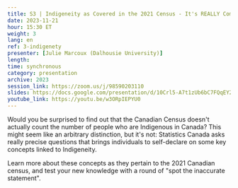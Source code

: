```yaml
---
title: S3 | Indigeneity as Covered in the 2021 Census - It's REALLY Complicated
date: 2023-11-21
hour: 15:30 ET
weight: 3
lang: en
ref: 3-indigenety
presenter: [Julie Marcoux (Dalhousie University)]
length:
time: synchronous
category: presentation
archive: 2023
session_link: https://zoom.us/j/98590203110
slides: https://docs.google.com/presentation/d/10Crl5-A7t1zUb6bC7FQqEY2LSnGtNuzN/edit?usp=share_link&ouid=109853946981534204449&rtpof=true&sd=true
youtube_link: https://youtu.be/w3ORpIEPYU0
---
```

Would you be surprised to find out that the Canadian Census doesn't actually count the number of people who are Indigenous in Canada? This might seem like an arbitrary distinction, but it's not: Statistics Canada asks really precise questions that brings individuals to self-declare on some key concepts linked to Indigeneity. <!--more-->

Learn more about these concepts as they pertain to the 2021 Canadian census, and test your new knowledge with a round of "spot the inaccurate statement".

